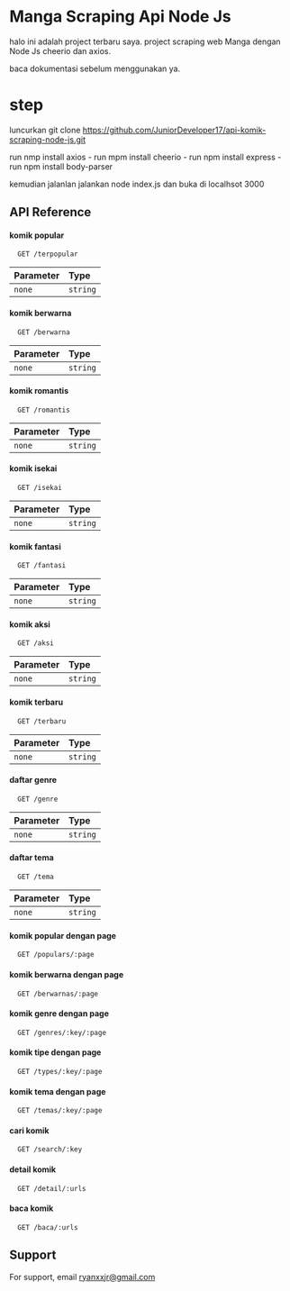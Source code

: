 
# Manga Scraping Api Node Js

halo ini adalah project terbaru saya. project scraping web Manga dengan Node Js cheerio dan axios.

baca dokumentasi sebelum menggunakan ya.

# step
 luncurkan git clone https://github.com/JuniorDeveloper17/api-komik-scraping-node-js.git

 run nmp install axios  -  run mpm install cheerio - run npm install express - run npm install body-parser

 kemudian jalanlan jalankan node index.js dan buka di localhsot 3000

 
 




## API Reference

#### komik popular

```http
  GET /terpopular
```

| Parameter | Type     
| :-------- | :------- 
| `none ` | `string` | 

#### komik berwarna

```http
  GET /berwarna
```

| Parameter | Type     
| :-------- | :------- 
| `none ` | `string` | 

#### komik romantis

```http
  GET /romantis
```

| Parameter | Type     
| :-------- | :------- 
| `none ` | `string` | 

#### komik isekai

```http
  GET /isekai
```

| Parameter | Type     
| :-------- | :------- 
| `none ` | `string` |

#### komik fantasi

```http
  GET /fantasi
```


| Parameter | Type     
| :-------- | :------- 
| `none ` | `string` |

#### komik aksi

```http
  GET /aksi
```

| Parameter | Type     
| :-------- | :------- 
| `none ` | `string` |

#### komik terbaru

```http
  GET /terbaru
```

| Parameter | Type     
| :-------- | :------- 
| `none ` | `string` |

#### daftar genre

```http
  GET /genre
```

| Parameter | Type       
| :-------- | :------- 
| `none ` | `string` |

#### daftar tema

```http
  GET /tema
```

| Parameter | Type     
| :-------- | :------- 
| `none ` | `string` |


#### komik popular dengan page

```http
  GET /populars/:page
```


#### komik berwarna dengan page

```http
  GET /berwarnas/:page
```

#### komik genre dengan page

```http
  GET /genres/:key/:page
```


#### komik tipe dengan page

```http
  GET /types/:key/:page
```

#### komik tema dengan page

```http
  GET /temas/:key/:page
```

#### cari komik 

```http
  GET /search/:key
```

#### detail komik 

```http
  GET /detail/:urls
```
#### baca komik 

```http
  GET /baca/:urls
```
## Support

For support, email ryanxxjr@gmail.com 

